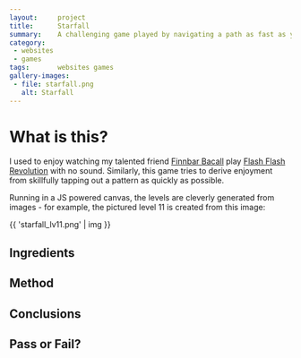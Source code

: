 ```yaml
---
layout:     project
title:      Starfall
summary:    A challenging game played by navigating a path as fast as you can.
category:
 - websites
 - games
tags:       websites games
gallery-images:
 - file: starfall.png
   alt: Starfall
---
```



# What is this?
I used to enjoy watching my talented friend [Finnbar Bacall](https://github.com/fbacall) play [Flash Flash Revolution](http://www.flashflashrevolution.com/) with no sound.
Similarly, this game tries to derive enjoyment from skillfully tapping out a pattern as quickly as possible.
<!--readmore-->

Running in a JS powered canvas, the levels are cleverly generated from images - for example, the pictured level 11 is created from this image:

{{ 'starfall_lv11.png' | img }}


## Ingredients

## Method

## Conclusions

## Pass or Fail?
